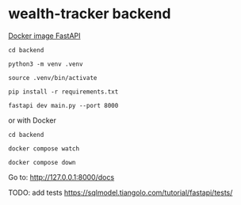 # wealth-tracker backend

[Docker image FastAPI](https://fastapi.tiangolo.com/deployment/docker/#build-a-docker-image-for-fastapi)

```shell
cd backend

python3 -m venv .venv

source .venv/bin/activate

pip install -r requirements.txt

fastapi dev main.py --port 8000
```

or with Docker

```shell
cd backend

docker compose watch

docker compose down
```

Go to: http://127.0.0.1:8000/docs

TODO: add tests https://sqlmodel.tiangolo.com/tutorial/fastapi/tests/
